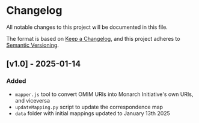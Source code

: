 # Changelog

All notable changes to this project will be documented in this file.

The format is based on [Keep a Changelog](https://keepachangelog.com/en/1.0.0/),
and this project adheres to [Semantic Versioning](https://semver.org/spec/v2.0.0.html).

## [v1.0] - 2025-01-14

### Added
- `mapper.js` tool to convert OMIM URIs into Monarch Initiative's own URIs, and viceversa
- `updateMapping.py` script to update the correspondence map
- `data` folder with initial mappings updated to January 13th 2025